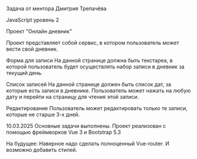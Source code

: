 Задача от ментора Дмитрия Трепачёва

JavaScript уровень 2

Проект "Онлайн дневник"

Проект представляет собой сервис, в котором пользователь может вести свой дневник.

Форма для записи
На данной странице должна быть текстареа, в которой пользователь будет осуществлять набор записи в дневник за текущий день.

Список записей
На данной странице должен быть список дат, за которые есть записи в дневнике. Пользователь может нажать на любую дату и перейти на страницу для чтения этой записи.

Редактирование
Пользователь может редактировать только те записи, которые не старше 3-х дней.



10.03.2025 Основные задачи выполнены. Проект реализован с помощью фреймворков Vue 3 и Bootstrap 5.3


На будущее: Наверное надо сделать полноценный Vue-router. И возможно добавить стилей.